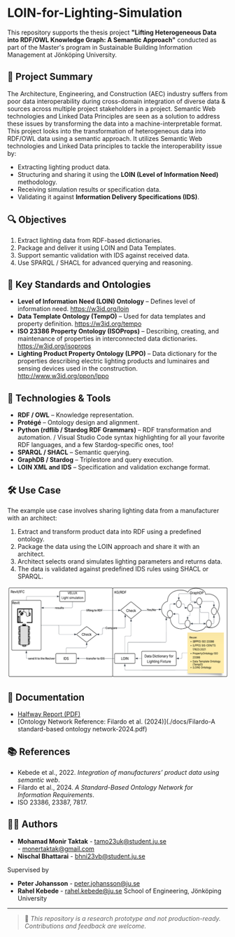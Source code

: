# LOIN-for-Lighting-Simulation

This repository supports the thesis project **"Lifting Heterogeneous Data into RDF/OWL Knowledge Graph: A Semantic Approach"** conducted as part of the Master's program in Sustainable Building Information Management at Jönköping University.

## 🧠 Project Summary

The Architecture, Engineering, and Construction (AEC) industry suffers from poor data interoperability during cross-domain integration of diverse data & sources across multiple project stakeholders in a project. Semantic Web technologies and Linked Data Principles are seen as a solution to address these issues by transforming the data into a machine-interpretable format. This project looks into the transformation of heterogeneous data into RDF/OWL data using a semantic approach. It utilizes Semantic Web technologies and Linked Data principles to tackle the interoperability issue by:

- Extracting lighting product data.
- Structuring and sharing it using the **LOIN (Level of Information Need)** methodology.
- Receiving simulation results or specification data.
- Validating it against **Information Delivery Specifications (IDS)**.

## 🔍 Objectives

1. Extract lighting data from RDF-based dictionaries.
2. Package and deliver it using LOIN and Data Templates.
3. Support semantic validation with IDS against received data.
4. Use SPARQL / SHACL for advanced querying and reasoning.

## 🔗 Key Standards and Ontologies

- **Level of Information Need (LOIN) Ontology** – Defines level of information need. <https://w3id.org/loin>
- **Data Template Ontology (TempO)** – Used for data templates and property definition. <https://w3id.org/tempo>
- **ISO 23386 Property Ontology (ISOProps)** –  Describing, creating, and maintenance of properties in interconnected data dictionaries. <https://w3id.org/isoprops>
- **Lighting Product Property Ontology (LPPO)** – Data dictionary for the properties describing electric lighting products and luminaires and sensing devices used in the construction. <http://www.w3id.org/ppon/lppo>

## 🚀 Technologies & Tools

- **RDF / OWL** – Knowledge representation.
- **Protégé** – Ontology design and alignment.
- **Python (rdflib / Stardog RDF Grammars)** – RDF transformation and automation. / Visual Studio Code syntax highlighting for all your favorite RDF languages, and a few Stardog-specific ones, too!
- **SPARQL / SHACL** – Semantic querying.
- **GraphDB / Stardog** – Triplestore and query execution.
- **LOIN XML and IDS** – Specification and validation exchange format.

## 🛠 Use Case

The example use case involves sharing lighting data from a manufacturer with an architect:

1. Extract and transform product data into RDF using a predefined ontology.
2. Package the data using the LOIN approach and share it with an architect.
3. Architect selects orand simulates lighting parameters and returns data.
4. The data is validated against predefined IDS rules using SHACL or SPARQL.

![Workflow](https://github.com/tamo23uk/LOIN-for-Lighting-Simulation/blob/main/Use-case%20Workflow%20diagram.png) 

## 📖 Documentation

- [Halfway Report (PDF)](./docs/TEBV24_Half-Way-Report.pdf)
- [Ontology Network Reference: Filardo et al. (2024)](./docs/Filardo-A standard-based ontology network-2024.pdf)

## 📚 References

- Kebede et al., 2022. *Integration of manufacturers’ product data using semantic web*.
- Filardo et al., 2024. *A Standard-Based Ontology Network for Information Requirements*.
- ISO 23386, 23387, 7817.

## 🧑‍💼 Authors

- **Mohamad Monir Taktak** - tamo23uk@student.ju.se  
                           - monertaktak@gmail.com
- **Nischal Bhattarai** - bhni23vb@student.ju.se

Supervised by 
- **Peter Johansson** - peter.johansson@ju.se
- **Rahel Kebede**  - rahel.kebede@ju.se
School of Engineering, Jönköping University

---

> 📢 _This repository is a research prototype and not production-ready. Contributions and feedback are welcome._

